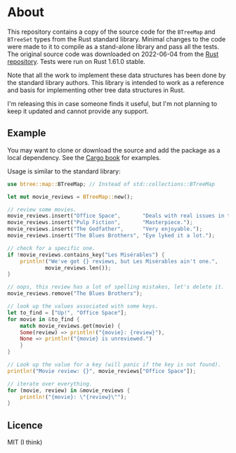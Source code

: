# About    

This repository contains a copy of the source code for the `BTreeMap` and `BTreeSet` types from the Rust standard library. Minimal changes to the code were made to it to compile as a stand-alone library and pass all the tests. The original source code was downloaded on 2022-06-04 from the [Rust repository](https://github.com/rust-lang/rust/tree/master/library/alloc/src/collections/btree). Tests were run on Rust 1.61.0 stable. 

Note that all the work to implement these data structures has been done by the standard library authors. This library is intended to work as a reference and basis for implementing other tree data structures in Rust. 

I'm releasing this in case someone finds it useful, but I'm not planning to keep it updated and cannot provide any support.

## Example

You may want to clone or download the source and add the package as a local dependency. See the [Cargo book](https://doc.rust-lang.org/cargo/reference/specifying-dependencies.html) for examples.

Usage is similar to the standard library:

```rust
use btree::map::BTreeMap; // Instead of std::collections::BTreeMap

let mut movie_reviews = BTreeMap::new();

// review some movies.
movie_reviews.insert("Office Space",       "Deals with real issues in the workplace.");
movie_reviews.insert("Pulp Fiction",       "Masterpiece.");
movie_reviews.insert("The Godfather",      "Very enjoyable.");
movie_reviews.insert("The Blues Brothers", "Eye lyked it a lot.");

// check for a specific one.
if !movie_reviews.contains_key("Les Misérables") {
    println!("We've got {} reviews, but Les Misérables ain't one.",
            movie_reviews.len());
}

// oops, this review has a lot of spelling mistakes, let's delete it.
movie_reviews.remove("The Blues Brothers");

// look up the values associated with some keys.
let to_find = ["Up!", "Office Space"];
for movie in &to_find {
    match movie_reviews.get(movie) {
    Some(review) => println!("{movie}: {review}"),
    None => println!("{movie} is unreviewed.")
    }
}

// Look up the value for a key (will panic if the key is not found).
println!("Movie review: {}", movie_reviews["Office Space"]);

// iterate over everything.
for (movie, review) in &movie_reviews {
    println!("{movie}: \"{review}\"");
} 
```
## Licence 

MIT (I think)
